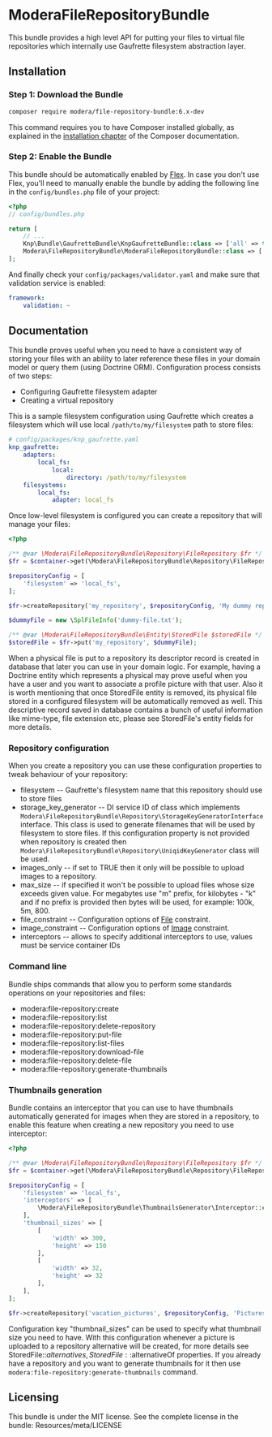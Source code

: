 # ModeraFileRepositoryBundle

This bundle provides a high level API for putting your files to virtual file repositories which internally use Gaufrette
filesystem abstraction layer.

## Installation

### Step 1: Download the Bundle

``` bash
composer require modera/file-repository-bundle:6.x-dev
```

This command requires you to have Composer installed globally, as explained
in the [installation chapter](https://getcomposer.org/doc/00-intro.md) of the Composer documentation.

### Step 2: Enable the Bundle

This bundle should be automatically enabled by [Flex](https://symfony.com/doc/current/setup/flex.html).
In case you don't use Flex, you'll need to manually enable the bundle by
adding the following line in the `config/bundles.php` file of your project:

``` php
<?php
// config/bundles.php

return [
    // ...
    Knp\Bundle\GaufretteBundle\KnpGaufretteBundle::class => ['all' => true], // if you still don't have it
    Modera\FileRepositoryBundle\ModeraFileRepositoryBundle::class => ['all' => true],
];
```

And finally check your `config/packages/validator.yaml` and make sure that validation service is enabled:

``` yaml
framework:
    validation: ~
```

## Documentation

This bundle proves useful when you need to have a consistent way of storing your files with an ability
to later reference these files in your domain model or query them (using Doctrine ORM). Configuration
process consists of two steps:

 * Configuring Gaufrette filesystem adapter
 * Creating a virtual repository

This is a sample filesystem configuration using Gaufrette which creates a filesystem which will use local
`/path/to/my/filesystem` path to store files:

``` yaml
# config/packages/knp_gaufrette.yaml
knp_gaufrette:
    adapters:
        local_fs:
            local:
                directory: /path/to/my/filesystem
    filesystems:
        local_fs:
            adapter: local_fs
```

Once low-level filesystem is configured you can create a repository that will manage your files:

``` php
<?php

/** @var \Modera\FileRepositoryBundle\Repository\FileRepository $fr */
$fr = $container->get(\Modera\FileRepositoryBundle\Repository\FileRepository::class);

$repositoryConfig = [
    'filesystem' => 'local_fs',
];

$fr->createRepository('my_repository', $repositoryConfig, 'My dummy repository');

$dummyFile = new \SplFileInfo('dummy-file.txt');

/** @var \Modera\FileRepositoryBundle\Entity\StoredFile $storedFile */
$storedFile = $fr->put('my_repository', $dummyFile);
```

When a physical file is put to a repository its descriptor record is created in database that later you can use
in your domain logic. For example, having a Doctrine entity which represents a physical may prove useful when you
have a user and you want to associate a profile picture with that user. Also it is worth mentioning that once StoredFile
entity is removed, its physical file stored in a configured filesystem will be automatically removed as well. This
descriptive record saved in database contains a bunch of useful information like mime-type, file extension etc, please
see StoredFile's entity fields for more details.

### Repository configuration

When you create a repository you can use these configuration properties to tweak behaviour of your repository:

 * filesystem -- Gaufrette's filesystem name that this repository should use to store files
 * storage_key_generator -- DI service ID of class which implements `Modera\FileRepositoryBundle\Repository\StorageKeyGeneratorInterface`
                            interface. This class is used to generate filenames that will be used by filesystem to store
                            files. If this configuration property is not provided when repository is created then
                            `Modera\FileRepositoryBundle\Repository\UniqidKeyGenerator` class will be used.
 * images_only  -- if set to TRUE then it only will be possible to upload images to a repository.
 * max_size -- if specified it won't be possible to upload files whose size exceeds given value. For megabytes use "m" prefix,
               for kilobytes - "k" and if no prefix is provided then bytes will be used, for example: 100k, 5m, 800.
 * file_constraint -- Configuration options of [File](http://symfony.com/doc/current/reference/constraints/File.html)
                     constraint.
 * image_constraint -- Configuration options of [Image](http://symfony.com/doc/current/reference/constraints/Image.html)
                       constraint.
 * interceptors -- allows to specify additional interceptors to use, values must be service container IDs

### Command line

Bundle ships commands that allow you to perform some standards operations on your repositories and files:

 * modera:file-repository:create
 * modera:file-repository:list
 * modera:file-repository:delete-repository
 * modera:file-repository:put-file
 * modera:file-repository:list-files
 * modera:file-repository:download-file
 * modera:file-repository:delete-file
 * modera:file-repository:generate-thumbnails
 
### Thumbnails generation

Bundle contains an interceptor that you can use to have thumbnails automatically generated for images when they
are stored in a repository, to enable this feature when creating a new repository you need to use interceptor:

``` php
<?php

/** @var \Modera\FileRepositoryBundle\Repository\FileRepository $fr */
$fr = $container->get(\Modera\FileRepositoryBundle\Repository\FileRepository::class);

$repositoryConfig = [
    'filesystem' => 'local_fs',
    'interceptors' => [
        \Modera\FileRepositoryBundle\ThumbnailsGenerator\Interceptor::class,
    ],
    'thumbnail_sizes' => [
        [
            'width' => 300,
            'height' => 150
        ],
        [
            'width' => 32,
            'height' => 32
        ],
    ],
];

$fr->createRepository('vacation_pictures', $repositoryConfig, 'Pictures from vacation');
```

Configuration key "thumbnail_sizes" can be used to specify what thumbnail size you need to have. With this configuration
whenever a picture is uploaded to a repository alternative will be created, for more details see StoredFile::$alternatives,
StoredFile::$alternativeOf properties. If you already have a repository and you want to generate thumbnails for it
then use `modera:file-repository:generate-thumbnails` command.

## Licensing

This bundle is under the MIT license. See the complete license in the bundle:
Resources/meta/LICENSE
